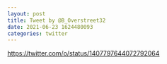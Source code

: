 ```yaml
--- 
layout: post 
title: Tweet by @B_Overstreet32 
date: 2021-06-23 1624480093 
categories: twitter 
--- 
```

https://twitter.com/o/status/1407797644072792064